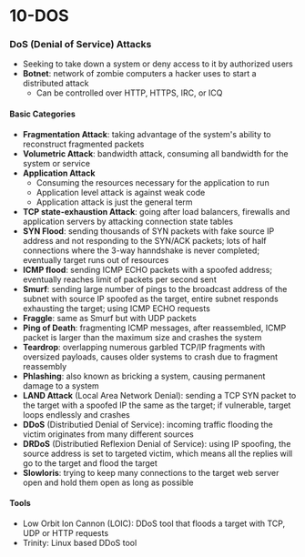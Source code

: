 # 10-DOS

### DoS \(Denial of Service\) Attacks

* Seeking to take down a system or deny access to it by authorized users
* **Botnet**: network of zombie computers a hacker uses to start a distributed attack
  * Can be controlled over HTTP, HTTPS, IRC, or ICQ

#### Basic Categories

* **Fragmentation Attack**: taking advantage of the system's ability to reconstruct fragmented packets
* **Volumetric Attack**: bandwidth attack, consuming all bandwidth for the system or service
* **Application Attack**
  * Consuming the resources necessary for the application to run
  * Application level attack is against weak code
  * Application attack is just the general term
* **TCP state-exhaustion Attack**: going after load balancers, firewalls and application servers by attacking connection state tables
* **SYN Flood**: sending thousands of SYN packets with fake source IP address and not responding to the SYN/ACK packets; lots of half connections where the 3-way hanndshake is never completed; eventually target runs out of resources
* **ICMP flood**: sending ICMP ECHO packets with a spoofed address; eventually reaches limit of packets per second sent
* **Smurf**: sending large number of pings to the broadcast address of the subnet with source IP spoofed as the target, entire subnet responds exhausting the target; using ICMP ECHO requests
* **Fraggle**: same as Smurf but with UDP packets
* **Ping of Death**: fragmenting ICMP messages, after reassembled, ICMP packet is larger than the maximum size and crashes the system
* **Teardrop**: overlapping numerous garbled TCP/IP fragments with oversized payloads, causes older systems to crash due to fragment reassembly
* **Phlashing**: also known as bricking a system, causing permanent damage to a system
* **LAND Attack** \(Local Area Network Denial\): sending a TCP SYN packet to the target with a spoofed IP the same as the target; if vulnerable, target loops endlessly and crashes
* **DDoS** \(Distributied Denial of Service\): incoming traffic flooding the victim originates from many different sources
* **DRDoS** \(Distributied Reflexion Denial of Service\): using IP spoofing, the source address is set to targeted victim, which means all the replies will go to the target and flood the target
* **Slowloris**: trying to keep many connections to the target web server open and hold them open as long as possible

#### Tools

* Low Orbit Ion Cannon \(LOIC\): DDoS tool that floods a target with TCP, UDP or HTTP requests
* Trinity: Linux based DDoS tool

